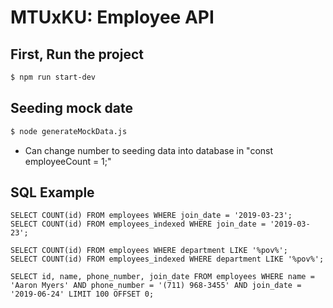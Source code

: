 # MTUxKU: Employee API

## First, Run the project
```bash
$ npm run start-dev
```

## Seeding mock date
```bash
$ node generateMockData.js
```
* Can change number to seeding data into database in "const employeeCount = 1;"

## SQL Example
```
SELECT COUNT(id) FROM employees WHERE join_date = '2019-03-23';
SELECT COUNT(id) FROM employees_indexed WHERE join_date = '2019-03-23';

SELECT COUNT(id) FROM employees WHERE department LIKE '%pov%';
SELECT COUNT(id) FROM employees_indexed WHERE department LIKE '%pov%';

SELECT id, name, phone_number, join_date FROM employees WHERE name = 'Aaron Myers' AND phone_number = '(711) 968-3455' AND join_date = '2019-06-24' LIMIT 100 OFFSET 0;
```
